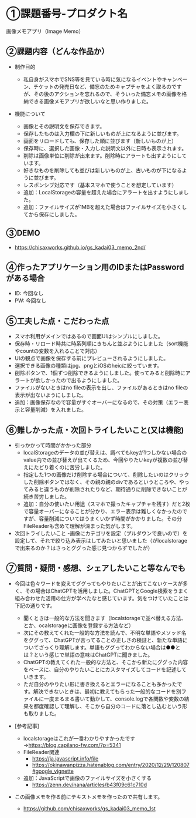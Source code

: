 # ①課題番号-プロダクト名
画像メモアプリ（Image Memo）

## ②課題内容（どんな作品か）

- 制作目的
  - 私自身がスマホでSNS等を見ている時に気になるイベントやキャンペーン、チケットの発売日など、備忘のためキャプチャをよく取るのですが、その後のアクションを忘れるので、そういった備忘メモの画像を格納できる画像メモアプリが欲しいなと思い作りました。

- 機能について
  - 画像とその説明文を保存できます。
  - 保存したものは入力欄の下に新しいものが上になるように並びます。
  - 画面をリロードしても、保存した順に並びます（新しいものが上）
  - 保存時に、選択した画像・入力した説明文以外に日時も表示されます。
  - 削除は画像単位に削除が出来ます。削除時にアラートも出すようにしています。
  - 好きなものを削除しても並びは新しいものが上、古いものが下になるように並びます。
  - レスポンシブ対応です（基本スマホで使うことを想定しています）
  - 追加：LocalStorageの容量を超えた場合にアラートを出すようにしました。
  - 追加：ファイルサイズが1MBを超えた場合はファイルサイズを小さくしてから保存にしました。

## ③DEMO
-  https://chisaxworks.github.io/gs_kadai03_memo_2nd/

## ④作ったアプリケーション用のIDまたはPasswordがある場合

- ID: 今回なし
- PW: 今回なし

## ⑤工夫した点・こだわった点

- スマホ利用がメインではあるので画面UIはシンプルにしました。
- 保存時・リロード時共に時系列順にきちんと並ぶようにしました（sort機能やcountの変数を入れることで対応）
- UIの観点で画像を保存する前にプレビューされるようにしました。
- 選択できる画像の種類はjpg、pngとiOSのheicに絞っています。
- 削除ボタンで、1個ずつ削除できるようにしました。使ってみると削除時にアラートが欲しかったので出るようにしました。
- ファイルがないときはno fileの表示を出し、ファイルがあるときはno fileの表示が出ないようにしました。
- 追加：画像保存なので容量がすぐオーバーになるので、その対策（エラー表示と容量削減）を入れました。

## ⑥難しかった点・次回トライしたいこと(又は機能)

- 引っかかって時間がかかった部分
  - localStorageのデータの並び替えは、調べてもkeyが1つしかない場合のvalue内での並び替えが出てくるため、今回やりたいkeyが複数の並び替えにたどり着くのに苦労しました。
  - 指定した1つの画像だけ削除する場合について、削除したいのはクリックした削除ボタンではなく、その親の親のdivであるというところや、やってみると違うものが削除されたりなど、期待通りに削除できないことが続き苦労しました。
  - 追加：自分の使いたい用途（スマホで撮ったキャプチャを残す）だと2枚で容量オーバーになることが分かり、エラー表示は難しくなかったのですが、容量削減についてはうまくいかず時間がかかりました。その分FileReaderも含めて理解が深まった気がします。
- 次回トライしたいこと
  -画像にカテゴリを設定（プルダウンで良いので）を設定して、それで絞り込み表示はしてみたいと思いました（がlocalstorageで出来るのか？はさっとググった感じ見つからずでしたが） 

## ⑦質問・疑問・感想、シェアしたいこと等なんでも
- 今回は色々ワードを変えてググってもやりたいことが出てこないケースが多く、その場合はChatGPTを活用しました。ChatGPTとGoogle検索をうまく組み合わせた活用の仕方が学べたなと感じています。気をつけていたことは下記の通りです。
  - 聞くときは一般的な方法を聞きます（localstorageで並べ替える方法、とか、ocalstorageに画像を登録する方法など）
  - 次にその教えてくれた一般的な方法を読んで、不明な単語やメソッド名をググって、ChatGPTが言ってることの正しさの検証と、新たな単語についてざっくり理解します。単語もググってわからない場合は●●とは？という感じで単語の意味はChatGPTに聞きました。
  - ChatGPTの教えてくれた一般的な方法と、そこから新たにググった内容をベースに、自分のやりたいことにカスタマイズしてコードを記述していきます。
  - ただ自分のやりたい形に書き換えるとエラーになることも多かったです。解決できないときは、最初に教えてもらった一般的なコードを別ファイルに一度まるまる書いて動かして、console.logで各関数や変数の結果を都度確認して理解し、そこから自分のコードに落とし込むという形も取りました。

- [参考記事]
  - localstorageはこれが一番わかりやすかったです→https://blog.capilano-fw.com/?p=5341
  - FileReader関連
    - https://ja.javascript.info/file
    - https://okinawanpizza.hatenablog.com/entry/2020/12/29/120807#google_vignette
  - 追加：JavaScriptで画像のファイルサイズを小さくする
    - https://zenn.dev/nana/articles/b43f09c61c710d

- この画像メモを作る前にテキストメモを作ったので共有します。
  - https://github.com/chisaxworks/gs_kadai03_memo_1st
